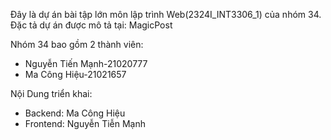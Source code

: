 Đây là dự án bài tập lớn môn lập trình Web(2324I_INT3306_1) của nhóm 34. Đặc tả dự án được mô tả tại: MagicPost

Nhóm 34 bao gồm 2 thành viên: 
- Nguyễn Tiến Mạnh-21020777
- Ma Công Hiệu-21021657

Nội Dung triển khai:
- Backend: Ma Công Hiệu
- Frontend: Nguyễn Tiễn Mạnh
